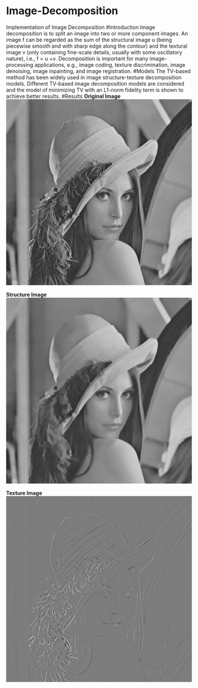 # Image-Decomposition
Implementation of Image Decomposition
#Introduction
Image decomposition is to split an image into two or more component images. An image f can be regarded as the sum of the structural image u (being piecewise smooth and with sharp edge along the contour) and the textural image v (only containing fine-scale details, usually with some oscillatory nature), i.e., f = u +v. Decomposition is important for many image-processing applications, e.g., image coding, texture discrimination, image denoising, image inpainting, and image registration. 
#Models
The TV-based method has been widely used in image structure-texture decomposition models. Different TV-based image decomposition models are considered and the model of minimizing TV with an L1-norm fidelity term is shown to achieve better results.
#Results
**Original Image**
![image](https://github.com/FanYang-PKU/Image-Decomposition/raw/master/image-folder/original.png)

**Structure Image**
![image](https://github.com/FanYang-PKU/Image-Decomposition/raw/master/image-folder/structure.png)

**Texture Image**
![image](https://github.com/FanYang-PKU/Image-Decomposition/raw/master/image-folder/texture.png)
